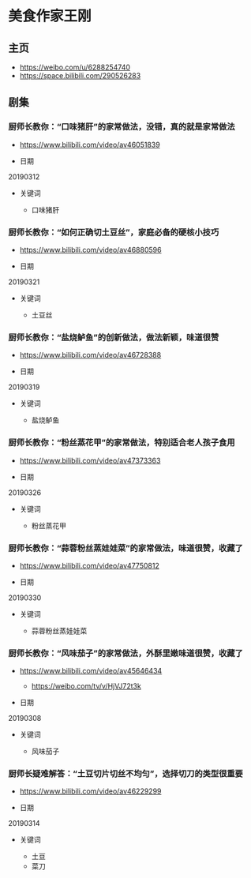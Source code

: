 # 美食作家王刚

## 主页

* <https://weibo.com/u/6288254740>
* <https://space.bilibili.com/290526283>

## 剧集

### 厨师长教你：“口味猪肝”的家常做法，没错，真的就是家常做法

* <https://www.bilibili.com/video/av46051839>

* 日期

20190312

* 关键词

  * 口味猪肝

### 厨师长教你：“如何正确切土豆丝”，家庭必备的硬核小技巧

* <https://www.bilibili.com/video/av46880596>

* 日期

20190321

* 关键词

  * 土豆丝

### 厨师长教你：“盐烧鲈鱼”的创新做法，做法新颖，味道很赞

* <https://www.bilibili.com/video/av46728388>

* 日期

20190319

* 关键词

  * 盐烧鲈鱼

### 厨师长教你：“粉丝蒸花甲”的家常做法，特别适合老人孩子食用

* <https://www.bilibili.com/video/av47373363>

* 日期

20190326

* 关键词

  * 粉丝蒸花甲

### 厨师长教你：“蒜蓉粉丝蒸娃娃菜”的家常做法，味道很赞，收藏了

* <https://www.bilibili.com/video/av47750812>

* 日期

20190330

* 关键词

  * 蒜蓉粉丝蒸娃娃菜

### 厨师长教你：“风味茄子”的家常做法，外酥里嫩味道很赞，收藏了

* <https://www.bilibili.com/video/av45646434>
  * <https://weibo.com/tv/v/HjVJ72t3k>

* 日期

20190308

* 关键词

  * 风味茄子

### 厨师长疑难解答：“土豆切片切丝不均匀”，选择切刀的类型很重要

* <https://www.bilibili.com/video/av46229299>

* 日期

20190314

* 关键词

  * 土豆
  * 菜刀
